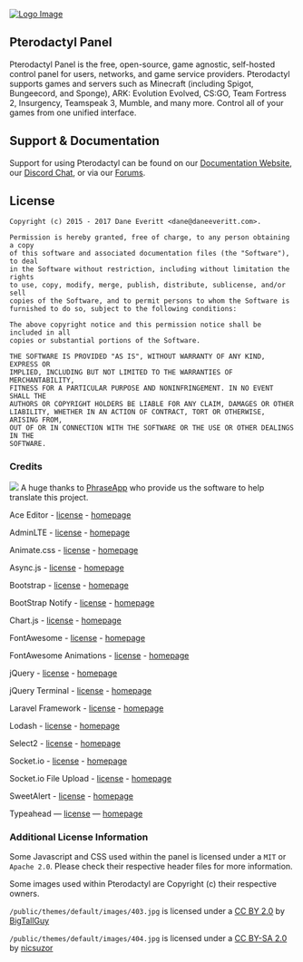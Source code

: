 [![Logo Image](https://cdn.pterodactyl.io/logos/Banner%20Logo%20Black@2x.png)](https://pterodactyl.io)

## Pterodactyl Panel
Pterodactyl Panel is the free, open-source, game agnostic, self-hosted control panel for users, networks, and game service providers. Pterodactyl supports games and servers such as Minecraft (including Spigot, Bungeecord, and Sponge), ARK: Evolution Evolved, CS:GO, Team Fortress 2, Insurgency, Teamspeak 3, Mumble, and many more. Control all of your games from one unified interface.

## Support & Documentation
Support for using Pterodactyl can be found on our [Documentation Website](https://docs.pterodactyl.io), our [Discord Chat](https://discord.gg/QRDZvVm), or via our [Forums](https://forums.pterodactyl.io).

## License
```
Copyright (c) 2015 - 2017 Dane Everitt <dane@daneeveritt.com>.

Permission is hereby granted, free of charge, to any person obtaining a copy
of this software and associated documentation files (the "Software"), to deal
in the Software without restriction, including without limitation the rights
to use, copy, modify, merge, publish, distribute, sublicense, and/or sell
copies of the Software, and to permit persons to whom the Software is
furnished to do so, subject to the following conditions:

The above copyright notice and this permission notice shall be included in all
copies or substantial portions of the Software.

THE SOFTWARE IS PROVIDED "AS IS", WITHOUT WARRANTY OF ANY KIND, EXPRESS OR
IMPLIED, INCLUDING BUT NOT LIMITED TO THE WARRANTIES OF MERCHANTABILITY,
FITNESS FOR A PARTICULAR PURPOSE AND NONINFRINGEMENT. IN NO EVENT SHALL THE
AUTHORS OR COPYRIGHT HOLDERS BE LIABLE FOR ANY CLAIM, DAMAGES OR OTHER
LIABILITY, WHETHER IN AN ACTION OF CONTRACT, TORT OR OTHERWISE, ARISING FROM,
OUT OF OR IN CONNECTION WITH THE SOFTWARE OR THE USE OR OTHER DEALINGS IN THE
SOFTWARE.
```

### Credits
![](http://static.s3.pterodactyl.io/PhraseApp-parrot.png)
A huge thanks to [PhraseApp](https://phraseapp.com) who provide us the software to help translate this project.

Ace Editor - [license](https://github.com/ajaxorg/ace/blob/master/LICENSE) - [homepage](https://ace.c9.io)

AdminLTE - [license](https://github.com/almasaeed2010/AdminLTE/blob/master/LICENSE) - [homepage](https://almsaeedstudio.com)

Animate.css - [license](https://github.com/daneden/animate.css/blob/master/LICENSE) - [homepage](http://daneden.github.io/animate.css/)

Async.js - [license](https://github.com/caolan/async/blob/master/LICENSE) - [homepage](https://github.com/caolan/async/)

Bootstrap - [license](https://github.com/twbs/bootstrap/blob/master/LICENSE) - [homepage](http://getbootstrap.com)

BootStrap Notify - [license](https://github.com/mouse0270/bootstrap-notify/blob/master/LICENSE) - [homepage](http://bootstrap-notify.remabledesigns.com)

Chart.js - [license](https://github.com/chartjs/Chart.js/blob/master/LICENSE.md) - [homepage](http://www.chartjs.org)

FontAwesome - [license](http://fontawesome.io/license/) - [homepage](http://fontawesome.io)

FontAwesome Animations - [license](https://github.com/l-lin/font-awesome-animation#license) - [homepage](https://github.com/l-lin/font-awesome-animation)

jQuery - [license](https://github.com/jquery/jquery/blob/master/LICENSE.txt) - [homepage](http://jquery.com)

jQuery Terminal - [license](https://github.com/jcubic/jquery.terminal/blob/master/LICENSE) - [homepage](http://terminal.jcubic.pl)

Laravel Framework - [license](https://github.com/laravel/framework/blob/5.4/LICENSE.md) - [homepage](https://laravel.com)

Lodash - [license](https://github.com/lodash/lodash/blob/master/LICENSE) - [homepage](https://lodash.com/)

Select2 - [license](https://github.com/select2/select2/blob/master/LICENSE.md) - [homepage](https://select2.github.io)

Socket.io - [license](https://github.com/socketio/socket.io/blob/master/LICENSE) - [homepage](http://socket.io)

Socket.io File Upload - [license](https://github.com/vote539/socketio-file-upload/blob/master/server.js#L1-L27) - [homepage](https://github.com/vote539/socketio-file-upload)

SweetAlert - [license](https://github.com/t4t5/sweetalert/blob/master/LICENSE) - [homepage](http://t4t5.github.io/sweetalert/)

Typeahead — [license](https://github.com/bassjobsen/Bootstrap-3-Typeahead/blob/master/bootstrap3-typeahead.js) — [homepage](https://github.com/bassjobsen/Bootstrap-3-Typeahead)

### Additional License Information
Some Javascript and CSS used within the panel is licensed under a `MIT` or `Apache 2.0`. Please check their respective header files for more information.

Some images used within Pterodactyl are Copyright (c) their respective owners.

`/public/themes/default/images/403.jpg` is licensed under a [CC BY 2.0](http://creativecommons.org/licenses/by/2.0/) by [BigTallGuy](http://flickr.com/photos/bigtallguy/)

`/public/themes/default/images/404.jpg` is licensed under a [CC BY-SA 2.0](http://creativecommons.org/licenses/by-sa/2.0/) by [nicsuzor](http://flickr.com/photos/nicsuzor/)
